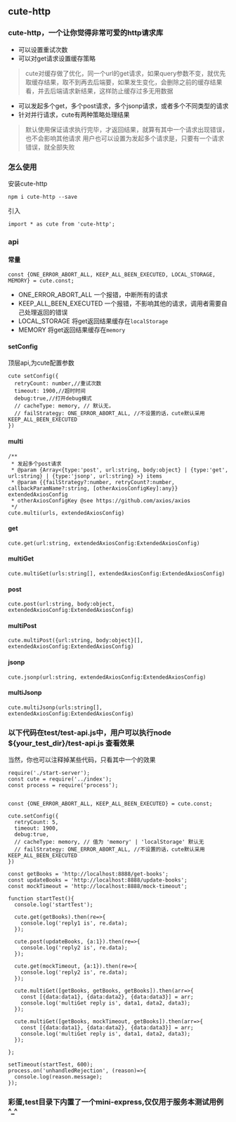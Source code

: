 ## cute-http

### cute-http，一个让你觉得非常可爱的http请求库
* 可以设置重试次数
* 可以对get请求设置缓存策略
>cute对缓存做了优化，同一个url的get请求，如果query参数不变，就优先取缓存结果，取不到再去后端要，如果发生变化，会删除之前的缓存结果看，并去后端请求新结果，这样防止缓存过多无用数据
* 可以发起多个get，多个post请求，多个jsonp请求，或者多个不同类型的请求
* 针对并行请求，cute有两种策略处理结果
> 默认使用保证请求执行完毕，才返回结果，就算有其中一个请求出现错误，也不会影响其他请求
> 用户也可以设置为发起多个请求是，只要有一个请求错误，就全部失败


### 怎么使用
安装cute-http
```
npm i cute-http --save
```
引入
```
import * as cute from 'cute-http';
```

### api
#### 常量
```
const {ONE_ERROR_ABORT_ALL, KEEP_ALL_BEEN_EXECUTED, LOCAL_STORAGE, MEMORY} = cute.const;
```
* ONE_ERROR_ABORT_ALL 一个报错，中断所有的请求
* KEEP_ALL_BEEN_EXECUTED 一个报错，不影响其他的请求，调用者需要自己处理返回的错误
* LOCAL_STORAGE 将get返回结果缓存在`localStorage`
* MEMORY 将get返回结果缓存在`memory`

#### setConfig
顶层api,为cute配置参数
```
cute setConfig({
  retryCount: number,//重试次数
  timeout: 1900,//超时时间
  debug:true,//打开debug模式
  // cacheType: memory, // 默认无，
  // failStrategy: ONE_ERROR_ABORT_ALL, //不设置的话，cute默认采用KEEP_ALL_BEEN_EXECUTED
})
```
#### multi
```
/**
 * 发起多个post请求
 * @param {Array<{type:'post', url:string, body:object} | {type:'get', url:string} | {type:'jsonp', url:string} >} items 
 * @param {{failStrategy?:number, retryCount?:number, callbackParamName?:string, [otherAxiosConfigKey]:any}} extendedAxiosConfig 
 * otherAxiosConfigKey @see https://github.com/axios/axios
 */
cute.multi(urls, extendedAxiosConfig)
```
#### get
```
cute.get(url:string, extendedAxiosConfig:ExtendedAxiosConfig)
```
#### multiGet
```
cute.multiGet(urls:string[], extendedAxiosConfig:ExtendedAxiosConfig)
```
#### post
```
cute.post(url:string, body:object, extendedAxiosConfig:ExtendedAxiosConfig)
```
#### multiPost
```
cute.multiPost({url:string, body:object}[], extendedAxiosConfig:ExtendedAxiosConfig)
```
#### jsonp
```
cute.jsonp(url:string, extendedAxiosConfig:ExtendedAxiosConfig)
```
#### multiJsonp
```
cute.multiJsonp(urls:string[], extendedAxiosConfig:ExtendedAxiosConfig)
```



### 以下代码在test/test-api.js中，用户可以执行node ${your_test_dir}/test-api.js 查看效果
当然，你也可以注释掉某些代码，只看其中一个的效果
```
require('./start-server');
const cute = require('../index');
const process = require('process');


const {ONE_ERROR_ABORT_ALL, KEEP_ALL_BEEN_EXECUTED} = cute.const;

cute.setConfig({
  retryCount: 5,
  timeout: 1900,
  debug:true,
  // cacheType: memory, // 值为 'memory' | 'localStorage' 默认无
  // failStrategy: ONE_ERROR_ABORT_ALL, //不设置的话，cute默认采用KEEP_ALL_BEEN_EXECUTED
})

const getBooks = 'http://localhost:8888/get-books';
const updateBooks = 'http://localhost:8888/update-books';
const mockTimeout = 'http://localhost:8888/mock-timeout';

function startTest(){
  console.log('startTest');

  cute.get(getBooks).then(re=>{
    console.log('reply1 is', re.data);
  });

  cute.post(updateBooks, {a:1}).then(re=>{
    console.log('reply2 is', re.data);
  });

  cute.get(mockTimeout, {a:1}).then(re=>{
    console.log('reply2 is', re.data);
  });
  
  cute.multiGet([getBooks, getBooks, getBooks]).then(arr=>{
    const [{data:data1}, {data:data2}, {data:data3}] = arr;
    console.log('multiGet reply is', data1, data2, data3);
  });

  cute.multiGet([getBooks, mockTimeout, getBooks]).then(arr=>{
    const [{data:data1}, {data:data2}, {data:data3}] = arr;
    console.log('multiGet reply is', data1, data2, data3);
  });

};

setTimeout(startTest, 600);
process.on('unhandledRejection', (reason)=>{
  console.log(reason.message);
});
```

### 彩蛋,test目录下内置了一个mini-express,仅仅用于服务本测试用例^_^
